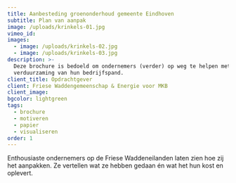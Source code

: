 ```yaml
---
title: Aanbesteding groenonderhoud gemeente Eindhoven
subtitle: Plan van aanpak
image: /uploads/krinkels-01.jpg
vimeo_id:
images:
  - image: /uploads/krinkels-02.jpg
  - image: /uploads/krinkels-03.jpg
description: >-
  Deze brochure is bedoeld om ondernemers (verder) op weg te helpen met de
  verduurzaming van hun bedrijfspand.
client_title: Opdrachtgever
client: Friese Waddengemeenschap & Energie voor MKB
client_image:
bgcolor: lightgreen
tags:
  - brochure
  - motiveren
  - papier
  - visualiseren
order: 1
---
```


Enthousiaste ondernemers op de Friese Waddeneilanden laten zien hoe zij het aanpakken. Ze vertellen wat ze hebben gedaan én wat het hun kost en oplevert.
